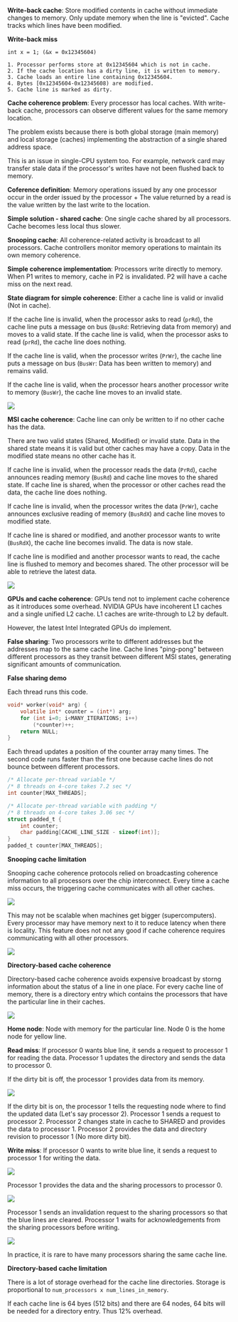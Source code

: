 **Write-back cache**: Store modified contents in cache without immediate changes to memory. Only update memory when the line is "evicted". Cache tracks which lines have been modified.

**Write-back miss**

```
int x = 1; (&x = 0x12345604)

1. Processor performs store at 0x12345604 which is not in cache.
2. If the cache location has a dirty line, it is written to memory.
3. Cache loads an entire line containing 0x12345604.
4. Bytes [0x12345604-0x12345608) are modified.
5. Cache line is marked as dirty.
```

**Cache coherence problem**: Every processor has local caches. With write-back cache, processors can observe different values for the same memory location.

The problem exists because there is both global storage (main memory) and local storage (caches) implementing the abstraction of a single shared address space.

This is an issue in single-CPU system too. For example, network card may transfer stale data if the processor's writes have not been flushed back to memory.

**Coference definition**: Memory operations issued by any one processor occur in the order issued by the processor + The value returned by a read is the value written by the last write to the location.

**Simple solution - shared cache**: One single cache shared by all processors. Cache becomes less local thus slower.

**Snooping cache**: All coherence-related activity is broadcast to all processors. Cache controllers monitor memory operations to maintain its own memory coherence.

**Simple coherence implementation**: Processors write directly to memory. When P1 writes to memory, cache in P2 is invalidated. P2 will have a cache miss on the next read.

**State diagram for simple coherence**: Either a cache line is valid or invalid (Not in cache). 

If the cache line is invalid, when the processor asks to read (`prRd`), the cache line puts a message on bus (`BusRd`: Retrieving data from memory) and moves to a valid state. If the cache line is valid, when the processor asks to read (`prRd`), the cache line does nothing.

If the cache line is valid, when the processor writes (`PrWr`), the cache line puts a message on bus (`BusWr`: Data has been written to memory) and remains valid.

If the cache line is valid, when the processor hears another processor write to memory (`BusWr`), the cache line moves to an invalid state.

![](images/Pasted%20image%2020220301162646.png)

**MSI cache coherence**: Cache line can only be written to if no other cache has the data.

There are two valid states (Shared, Modified) or invalid state. Data in the shared state means it is valid but other caches may have a copy. Data in the modified state means no other cache has it.

If cache line is invalid, when the processor reads the data (`PrRd`), cache announces reading memory (`BusRd`) and cache line moves to the shared state. If cache line is shared, when the processor or other caches read the data, the cache line does nothing.

If cache line is invalid, when the processor writes the data (`PrWr`), cache announces exclusive reading of memory (`BusRdX`) and cache line moves to modified state.

If cache line is shared or modified, and another processor wants to write (`BusRdX`), the cache line becomes invalid. The data is now stale.

If cache line is modified and another processor wants to read, the cache line is flushed to memory and becomes shared. The other processor will be able to retrieve the latest data.

![](images/Pasted%20image%2020220301165306.png)

**GPUs and cache coherence**: GPUs tend not to implement cache coherence as it introduces some overhead. NVIDIA GPUs have incoherent L1 caches and a single unified L2 cache. L1 caches are write-through to L2 by default.

However, the latest Intel Integrated GPUs do implement.

**False sharing**: Two processors write to different addresses but the addresses map to the same cache line. Cache lines "ping-pong" between different processors as they transit between different MSI states, generating significant amounts of communication.

**False sharing demo**

Each thread runs this code.

```c
void* worker(void* arg) {
	volatile int* counter = (int*) arg;
	for (int i=0; i<MANY_ITERATIONS; i++)
		(*counter)++;
	return NULL;
}
```

Each thread updates a position of the counter array many times. The second code runs faster than the first one because cache lines do not bounce between different processors.

```c
/* Allocate per-thread variable */
/* 8 threads on 4-core takes 7.2 sec */
int counter[MAX_THREADS];

/* Allocate per-thread variable with padding */
/* 8 threads on 4-core takes 3.06 sec */
struct padded_t {
	int counter;
	char padding[CACHE_LINE_SIZE - sizeof(int)];
}
padded_t counter[MAX_THREADS];
```

**Snooping cache limitation**

Snooping cache coherence protocols relied on broadcasting coherence information to all processors over the chip interconnect. Every time a cache miss occurs, the triggering cache communicates with all other caches.

![](images/Pasted%20image%2020220317235250.png)

This may not be scalable when machines get bigger (supercomputers). Every processor may have memory next to it to reduce latency when there is locality. This feature does not not any good if cache coherence requires communicating with all other processors.

![](images/Pasted%20image%2020220317235505.png)

**Directory-based cache coherence**

Directory-based cache coherence avoids expensive broadcast by storng information about the status of a line in one place. For every cache line of memory, there is a directory entry which contains the processors that have the particular line in their caches.

![](images/Pasted%20image%2020220318000919.png)

**Home node**: Node with memory for the particular line. Node 0 is the home node for yellow line.

**Read miss**: If processor 0 wants blue line, it sends a request to processor 1 for reading the data. Processor 1 updates the directory and sends the data to processor 0.

If the dirty bit is off, the processor 1 provides data from its memory.

![](images/Pasted%20image%2020220318001226.png)

If the dirty bit is on, the processor 1 tells the requesting node where to find the updated data (Let's say processor 2). Processor 1 sends a request to processor 2. Processor 2 changes state in cache to SHARED and provides the data to processor 1. Processor 2 provides the data and directory revision to processor 1 (No more dirty bit).
 
**Write miss**: If processor 0 wants to write blue line, it sends a request to processor 1 for writing the data. 

![](images/Pasted%20image%2020220318003139.png)

Processor 1 provides the data and the sharing processors to processor 0.

![](images/Pasted%20image%2020220318003238.png)

Processor 1 sends an invalidation request to the sharing processors so that the blue lines are cleared. Processor 1 waits for acknowledgements from the sharing processors before writing.

![](images/Pasted%20image%2020220318003747.png)

In practice, it is rare to have many processors sharing the same cache line.

**Directory-based cache limitation**

There is a lot of storage overhead for the cache line directories. Storage is proportional to `num_processors x num_lines_in_memory`.

If each cache line is 64 byes (512 bits) and there are 64 nodes, 64 bits will be needed for a directory entry. Thus 12% overhead.